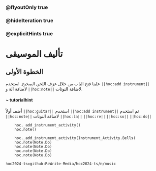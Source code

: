 ### @flyoutOnly true
### @hideIteration true
### @explicitHints true

# تأليف الموسيقى

## الخطوة الأولى
علينا فتح الباب من خلال عزف اللحن الصحيح. استخدم ``||hoc:add instrument||`` لاضافة آلة و ``||hoc:note||`` لاضافة النوتات.

#### ~ tutorialhint
أضف أولاً ``||hoc:guitar||`` استخدم ``||hoc:add instrument||`` ثم استخدم ``||hoc:note||`` لاضافة النوتات ``||hoc:la||`` ``||hoc:re||`` ``||hoc:so||`` ``||hoc:do||``


```ghost
    hoc._add_instrument_activity()
    hoc.note()
```
```template
    hoc._add_instrument_activity(Instrument_Activity.Bells)
    hoc.note(Note.Do)
    hoc.note(Note.Do) 
    hoc.note(Note.Do)
    hoc.note(Note.Do)     
```

```package
hoc2024-ts=github:ReWrite-Media/hoc2024-ts/n/music
```